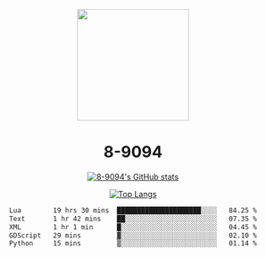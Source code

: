 <div align="center">
  <img src="[https://avatars.githubusercontent.com/u/73003857?v=4](https://cdn.discordapp.com/attachments/1022673925198577677/1105917345601433670/9094.png)" width="200px"/>
  <h1>8-9094</h1>

[![8-9094's GitHub stats](https://github-readme-stats.vercel.app/api?username=8-9094&show_icons=true&theme=synthwave)](https://github.com/anuraghazra/github-readme-stats)

[![Top Langs](https://github-readme-stats.vercel.app/api/top-langs/?username=8-9094&layout=compact&theme=synthwave)](https://github.com/Wrath-cyber/github-readme-stats)
 
<!--START_SECTION:waka-->

```txt
Lua        19 hrs 30 mins  █████████████████████░░░░   84.25 %
Text       1 hr 42 mins    ██░░░░░░░░░░░░░░░░░░░░░░░   07.35 %
XML        1 hr 1 min      █░░░░░░░░░░░░░░░░░░░░░░░░   04.45 %
GDScript   29 mins         ▓░░░░░░░░░░░░░░░░░░░░░░░░   02.10 %
Python     15 mins         ▒░░░░░░░░░░░░░░░░░░░░░░░░   01.14 %
```

<!--END_SECTION:waka-->
